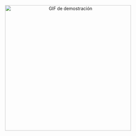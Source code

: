 <div align="center">
   <img src="https://i.imgur.com/Sl4U7Yd.gif" width="400" alt="GIF de demostración">  
</div>



